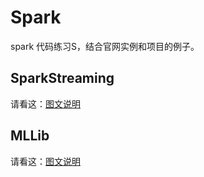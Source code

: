 
# Spark 

spark 代码练习S，结合官网实例和项目的例子。

## SparkStreaming 

请看这：[图文说明](https://github.com/aikuyun/spark-all/blob/master/src/main/java/com/cuteximi/spark/streaming/README.md)

## MLLib 

请看这：[图文说明](https://github.com/aikuyun/spark-all/blob/master/src/main/scala/com/cuteximi/spark/mllib/README.md)
